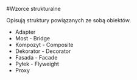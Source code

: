 #Wzorce strukturalne

Opisują struktury powiązanych ze sobą obiektów. 

- Adapter 
- Most - Bridge 
- Kompozyt - Composite 
- Dekorator - Decorator 
- Fasada - Facade
- Pyłek - Flyweight
- Proxy
